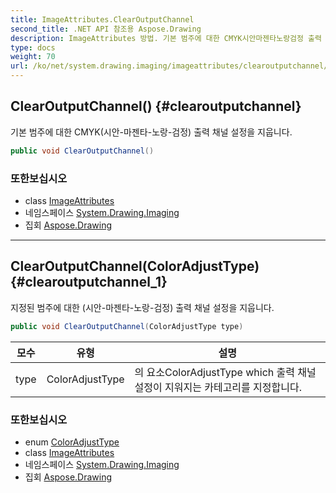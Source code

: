 ```yaml
---
title: ImageAttributes.ClearOutputChannel
second_title: .NET API 참조용 Aspose.Drawing
description: ImageAttributes 방법. 기본 범주에 대한 CMYK시안마젠타노랑검정 출력 채널 설정을 지웁니다.
type: docs
weight: 70
url: /ko/net/system.drawing.imaging/imageattributes/clearoutputchannel/
---
```

## ClearOutputChannel() {#clearoutputchannel}

기본 범주에 대한 CMYK(시안-마젠타-노랑-검정) 출력 채널 설정을 지웁니다.

```csharp
public void ClearOutputChannel()
```

### 또한보십시오

* class [ImageAttributes](../)
* 네임스페이스 [System.Drawing.Imaging](../../imageattributes/)
* 집회 [Aspose.Drawing](../../../)

---

## ClearOutputChannel(ColorAdjustType) {#clearoutputchannel_1}

지정된 범주에 대한 (시안-마젠타-노랑-검정) 출력 채널 설정을 지웁니다.

```csharp
public void ClearOutputChannel(ColorAdjustType type)
```

| 모수 | 유형 | 설명 |
| --- | --- | --- |
| type | ColorAdjustType | 의 요소ColorAdjustType which 출력 채널 설정이 지워지는 카테고리를 지정합니다. |

### 또한보십시오

* enum [ColorAdjustType](../../coloradjusttype/)
* class [ImageAttributes](../)
* 네임스페이스 [System.Drawing.Imaging](../../imageattributes/)
* 집회 [Aspose.Drawing](../../../)


